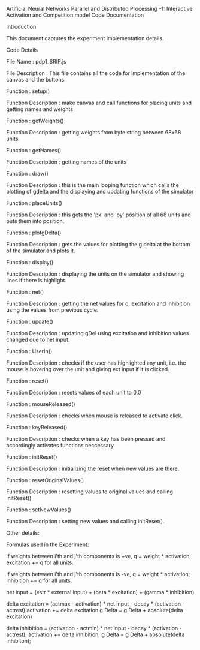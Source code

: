 Artificial Neural Networks Parallel and Distributed Processing -1: Interactive Activation and Competition model Code Documentation

Introduction

This document captures the experiment implementation details.

Code Details

File Name : pdp1_SRIP.js

File Description : This file contains all the code for implementation of the canvas and the buttons.

Function : setup() 

Function Description : make canvas and call functions for placing units and getting names and weights

Function : getWeights()

Function Description : getting weights from byte string between 68x68 units.

Function : getNames()

Function Description : getting names of the units

Function : draw()

Function Description : this is the main looping function which calls the plotting of gdelta and the displaying and updating functions of the simulator

Function : placeUnits()

Function Description : this gets the 'px' and 'py' position of all 68 units and puts them into position.

Function : plotgDelta()

Function Description : gets the values for plotting the g delta at the bottom of the simulator and plots it.

Function : display()

Function Description : displaying the units on the simulator and showing lines if there is highlight.

Function : net() 

Function Description : getting the net values for q, excitation and inhibition using the values from previous cycle.

Function : update()

Function Description : updating gDel using excitation and inhibition values changed due to net input. 

Function : UserIn()

Function Description : checks if the user has highlighted any unit, i.e. the mouse is hovering over the unit and giving ext input if it is clicked.

Function : reset()

Function Description : resets values of each unit to 0.0

Function : mouseReleased()

Function Description : checks when mouse is released to activate click.

Function : keyReleased()

Function Description : checks when a key has been pressed and accordingly activates functions neccessary.

Function : initReset()

Function Description : initializing the reset when new values are there.

Function : resetOriginalValues()

Function Description : resetting values to original values and calling initReset()

Function : setNewValues()

Function Description : setting new values and calling initReset().


Other details:

Formulas used in the Experiment:

if weights between i'th and j'th components is +ve,
q = weight * activation;
excitation += q for all units. 

if weights between i'th and j'th components is -ve,
q = weight * activation;
inhibition += q for all units.

net input = (estr * external input) + (beta * excitation) + (gamma * inhibition)

delta excitation = (actmax - activation) * net input - decay * (activation - actrest)
activation += delta excitation
g Delta = g Delta + absolute(delta excitation)

delta inhibition = (activation - actmin) * net input - decay * (activation - actrest);
activation += delta inhibition;
g Delta = g Delta + absolute(delta inhibiton);




